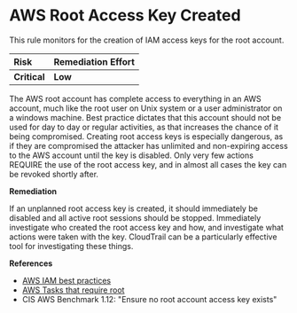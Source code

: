 # AWS Root Access Key Created

This rule monitors for the creation of IAM access keys for the root account.

| Risk    | Remediation Effort |
| :------ | :----------------- |
| **Critical** | **Low**            |

The AWS root account has complete access to everything in an AWS account, much like the root user on Unix system or a user administrator on a windows machine. Best practice dictates that this account should not be used for day to day or regular activities, as that increases the chance of it being compromised. Creating root access keys is especially dangerous, as if they are compromised the attacker has unlimited and non-expiring access to the AWS account until the key is disabled. Only very few actions REQUIRE the use of the root access key, and in almost all cases the key can be revoked shortly after. 

**Remediation**

If an unplanned root access key is created, it should immediately be disabled and all active root sessions should be stopped. Immediately investigate who created the root access key and how, and investigate what actions were taken with the key. CloudTrail can be a particularly effective tool for investigating these things.

**References**

- [AWS IAM best practices](https://docs.aws.amazon.com/IAM/latest/UserGuide/best-practices.html#lock-away-credentials)
- [AWS Tasks that require root](https://docs.aws.amazon.com/general/latest/gr/aws_tasks-that-require-root.html)
- CIS AWS Benchmark 1.12: "Ensure no root account access key exists"
